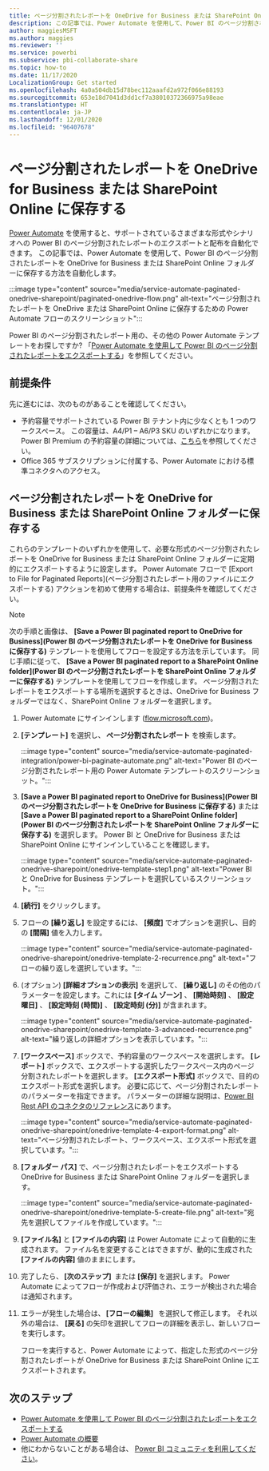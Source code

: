 ```yaml
---
title: ページ分割されたレポートを OneDrive for Business または SharePoint Online に保存する
description: この記事では、Power Automate を使用して、Power BI のページ分割されたレポートを OneDrive for Business または SharePoint Online フォルダーに保存する方法を自動化します。
author: maggiesMSFT
ms.author: maggies
ms.reviewer: ''
ms.service: powerbi
ms.subservice: pbi-collaborate-share
ms.topic: how-to
ms.date: 11/17/2020
LocalizationGroup: Get started
ms.openlocfilehash: 4a0a504db15d78bec112aaafd2a972f066e88193
ms.sourcegitcommit: 653e18d7041d3dd1cf7a38010372366975a98eae
ms.translationtype: HT
ms.contentlocale: ja-JP
ms.lasthandoff: 12/01/2020
ms.locfileid: "96407678"
---
```

# <a name="save-a-paginated-report-to-onedrive-for-business-or-sharepoint-online"></a>ページ分割されたレポートを OneDrive for Business または SharePoint Online に保存する

[Power Automate](/power-automate/getting-started) を使用すると、サポートされているさまざまな形式やシナリオへの Power BI のページ分割されたレポートのエクスポートと配布を自動化できます。 この記事では、Power Automate を使用して、Power BI のページ分割されたレポートを OneDrive for Business または SharePoint Online フォルダーに保存する方法を自動化します。

:::image type="content" source="media/service-automate-paginated-onedrive-sharepoint/paginated-onedrive-flow.png" alt-text="ページ分割されたレポートを OneDrive または SharePoint Online に保存するための Power Automate フローのスクリーンショット":::

Power BI のページ分割されたレポート用の、その他の Power Automate テンプレートをお探しですか? 「[Power Automate を使用して Power BI のページ分割されたレポートをエクスポートする](service-automate-paginated-integration.md)」を参照してください。 

## <a name="prerequisites"></a>前提条件  

先に進むには、次のものがあることを確認してください。

- 予約容量でサポートされている Power BI テナント内に少なくとも 1 つのワークスペース。 この容量は、A4/P1 – A6/P3 SKU のいずれかになります。 Power BI Premium の予約容量の詳細については、[こちら](../admin/service-premium-what-is.md)を参照してください。
- Office 365 サブスクリプションに付属する、Power Automate における標準コネクタへのアクセス。

## <a name="save-a-paginated-report-to-onedrive-for-business-or-a-sharepoint-online-folder"></a>ページ分割されたレポートを OneDrive for Business または SharePoint Online フォルダーに保存する 

これらのテンプレートのいずれかを使用して、必要な形式のページ分割されたレポートを OneDrive for Business または SharePoint Online フォルダーに定期的にエクスポートするように設定します。 Power Automate フローで [Export to File for Paginated Reports]\(ページ分割されたレポート用のファイルにエクスポートする\) アクションを初めて使用する場合は、前提条件を確認してください。 

> [!NOTE]
> 次の手順と画像は、 **[Save a Power BI paginated report to OneDrive for Business]\(Power BI のページ分割されたレポートを OneDrive for Business に保存する\)** テンプレートを使用してフローを設定する方法を示しています。 同じ手順に従って、 **[Save a Power BI paginated report to a SharePoint Online folder]\(Power BI のページ分割されたレポートを SharePoint Online フォルダーに保存する\)** テンプレートを使用してフローを作成します。 ページ分割されたレポートをエクスポートする場所を選択するときは、OneDrive for Business フォルダーではなく、SharePoint Online フォルダーを選択します。 

1. Power Automate にサインインします ([flow.microsoft.com](https://flow.microsoft.com/))。 
1. **[テンプレート]** を選択し、 **ページ分割されたレポート** を検索します。 

    :::image type="content" source="media/service-automate-paginated-integration/power-bi-paginate-automate.png" alt-text="Power BI のページ分割されたレポート用の Power Automate テンプレートのスクリーンショット。":::

1. **[Save a Power BI paginated report to OneDrive for Business]\(Power BI のページ分割されたレポートを OneDrive for Business に保存する\)** または **[Save a Power BI paginated report to a SharePoint Online folder]\(Power BI のページ分割されたレポートを SharePoint Online フォルダーに保存する\)** を選択します。 Power BI と OneDrive for Business または SharePoint Online にサインインしていることを確認します。

    :::image type="content" source="media/service-automate-paginated-onedrive-sharepoint/onedrive-template-step1.png" alt-text="Power BI と OneDrive for Business テンプレートを選択しているスクリーンショット。":::
1. **[続行]** をクリックします。  


1. フローの **[繰り返し]** を設定するには、 **[頻度]** でオプションを選択し、目的の **[間隔]** 値を入力します。

    :::image type="content" source="media/service-automate-paginated-onedrive-sharepoint/onedrive-template-2-recurrence.png" alt-text="フローの繰り返しを選択しています。":::

1. (オプション) **[詳細オプションの表示]** を選択して、 **[繰り返し]** のその他のパラメーターを設定します。これには **[タイム ゾーン]** 、 **[開始時刻]** 、 **[設定曜日]** 、 **[設定時刻 (時間)]** 、 **[設定時刻 (分)]** が含まれます。  

    :::image type="content" source="media/service-automate-paginated-onedrive-sharepoint/onedrive-template-3-advanced-recurrence.png" alt-text="繰り返しの詳細オプションを表示しています。":::

1. **[ワークスペース]** ボックスで、予約容量のワークスペースを選択します。 **[レポート]** ボックスで、エクスポートする選択したワークスペース内のページ分割されたレポートを選択します。 **[エクスポート形式]** ボックスで、目的のエクスポート形式を選択します。 必要に応じて、ページ分割されたレポートのパラメーターを指定できます。 パラメーターの詳細な説明は、[Power BI Rest API のコネクタのリファレンス](/connectors/powerbi/#export-to-file-for-paginated-reports)にあります。  

    :::image type="content" source="media/service-automate-paginated-onedrive-sharepoint/onedrive-template-4-export-format.png" alt-text="ページ分割されたレポート、ワークスペース、エクスポート形式を選択しています。":::

1. **[フォルダー パス]** で、ページ分割されたレポートをエクスポートする OneDrive for Business または SharePoint Online フォルダーを選択します。

    :::image type="content" source="media/service-automate-paginated-onedrive-sharepoint/onedrive-template-5-create-file.png" alt-text="宛先を選択してファイルを作成しています。":::

1. **[ファイル名]** と **[ファイルの内容]** は Power Automate によって自動的に生成されます。 ファイル名を変更することはできますが、動的に生成された **[ファイルの内容]** 値のままにします。 

1. 完了したら、 **[次のステップ]**  または **[保存]** を選択します。 Power Automate によってフローが作成および評価され、エラーが検出された場合は通知されます。 

1. エラーが発生した場合は、 **[フローの編集]**   を選択して修正します。 それ以外の場合は、 **[戻る]** の矢印を選択してフローの詳細を表示し、新しいフローを実行します。 

    フローを実行すると、Power Automate によって、指定した形式のページ分割されたレポートが OneDrive for Business または SharePoint Online にエクスポートされます。  

## <a name="next-steps"></a>次のステップ

- [Power Automate を使用して Power BI のページ分割されたレポートをエクスポートする](service-automate-paginated-integration.md)
- [Power Automate の概要](/power-automate/getting-started/)
- 他にわからないことがある場合は、 [Power BI コミュニティを利用してください](https://community.powerbi.com/)。
